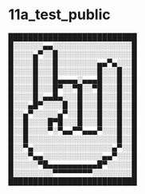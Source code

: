 # 11a_test_public
██████████████████████████
█░░░░░░▄▄░░░░░░░░░░░░░░░░█
█░░░░▄▀░░█░░░░░░░░░░░░░░░█
█░░░░█░░░█░░░░░░░░▄▄▀▄░░░█
█░░░░█░░░█░░░░░░░░█░░░█░░█
█░░░░█░░░█▄▄▄▄░▄▄▄█░░░█░░█
█░░░░█░░░█▀░░▀█░░▀█░░░█░░█
█░░░░█░▄▄█▄░░░█░░░█░░░█░░█
█░░░▄█▀░░░░█░░█░░░█░░░█░░█
█░░▄▀░░░░░▄▀░░█░░░█░░░█░░█
█░░█░░░░█▀█░░░█░░░█░░░█░░█
█░░█░░░░▀░▀▄▄▀▀▄▄▄▀░░░█░░█
█░░█░░░░░░░░░░░░░░░░░░█░░█
█░░▀▄░░░░░░░░░░░░░░░░▄▀░░█
█░░░▀▄▄░░░░░░░░░░░░▄▄▀░░░█
█░░░░░▀█▄▄▄▄▄▄▄▄▄▄█▀░░░░░█
█░░░░░░░░▀▀▀▀▀▀▀▀░░░░░░░░█
██████████████████████████
